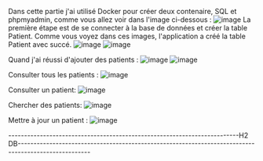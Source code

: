 Dans cette partie j'ai utilisé Docker pour créer deux contenaire, SQL et phpmyadmin, comme vous allez voir dans l'image ci-dessous :
![image](https://github.com/user-attachments/assets/985d1fec-d659-486c-ac6c-77928e5b230d)
La première étape est de se connecter à la base de données et créer la table Patient.
Comme vous voyez dans ces images, l'application a créé la table Patient avec succé. ![image](https://github.com/user-attachments/assets/0e90f9d7-9daa-4665-894e-96f1f4b79448) 
![image](https://github.com/user-attachments/assets/151aadcf-f0d8-4c7d-9e41-611616fe0a31)

Quand j'ai réussi d'ajouter des patients : 
![image](https://github.com/user-attachments/assets/1ecde0b2-8dd4-433a-bdbc-c7c4d8ddc6f6)
![image](https://github.com/user-attachments/assets/c9309aba-dfa6-487c-8b3a-5e4de8bac05b)


Consulter tous les patients : 
![image](https://github.com/user-attachments/assets/a7f19a12-4cb5-4819-a256-02e353137fcb)

Consulter un patient:
![image](https://github.com/user-attachments/assets/3bc1c4a3-5bf5-47e2-97e5-145d22b04ddd)

 Chercher des patients:
![image](https://github.com/user-attachments/assets/c263796f-10b3-46d1-8fbb-21bc4d10b8be)

Mettre à jour un patient :
 ![image](https://github.com/user-attachments/assets/013b6036-f0e9-465d-a3c5-62c07066022f)

-------------------------------------------------------------------------H2 DB-----------------------------------------------------------------------------------------------------

